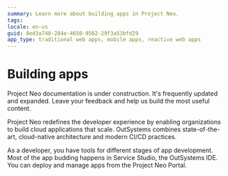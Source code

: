 ```yaml
---
summary: Learn more about building apps in Project Neo.  
tags:
locale: en-us
guid: 8ed3a740-284e-4650-9502-29f3a53bfd29
app_type: traditional web apps, mobile apps, reactive web apps
---
```


# Building apps

<div class="info" markdown="1">

Project Neo documentation is under construction. It's frequently updated and expanded. Leave your feedback and help us build the most useful content.

</div>

Project Neo redefines the developer experience by enabling organizations to build cloud applications that scale. OutSystems combines state-of-the-art, cloud-native architecture and modern CI/CD practices.

As a developer, you have tools for different stages of app development. Most of the app budding happens in Service Studio, the OutSystems IDE. You can deploy and manage apps from the Project Neo Portal.
